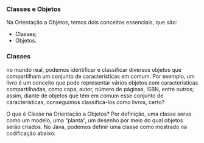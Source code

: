 ### Classes e Objetos
Na Orientação a Objetos, temos dois conceitos essenciais, que são:

- Classes;
- Objetos.

### Classes
no mundo real, podemos identificar e classificar diversos objetos que compartilham um conjunto de características em comum. Por exemplo, um livro é um conceito que pode representar vários objetos com características compartilhadas, como capa, autor, número de páginas, ISBN, entre outros; assim, diante de objetos que têm em comum esse conjunto de características, conseguimos classificá-los como livros, certo?

O que é Classe na Orientação a Objetos?
Por definição, uma classe serve como um modelo, uma “planta”, um desenho por meio do qual objetos serão criados. No Java, podemos definir uma classe como mostrado na codificação abaixo:
